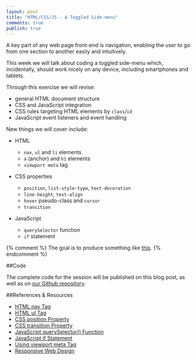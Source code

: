 ```yaml
---
layout: post
title: "HTML/CSS/JS - A Toggled Side-menu"
comments: true
publish: true
---
```


A key part of any web page front-end is navigation, enabling the user to go from one section to another easily and intuitively.

This week we will talk about coding a toggled side-menu which, incidentally, should work nicely on any device, including smartphones and tablets.

Through this exercise we will revise:

- general HTML document structure
- CSS and JavaScript integration
- CSS rules targeting HTML elements by `class`/`id`
- JavaScript event listeners and event handling

New things we will cover include:

- HTML 
  - `nav`, `ul` and `li` elements
  - `a` (anchor) and `h1` elements
  - `viewport meta` tag

- CSS properties
  - `position`, `list-style-type`, `text-decoration`
  - `line-height`, `text-align` 
  - `hover` pseudo-class and `cursor`
  - `transition`

- JavaScript 
  - `querySelector` function 
  - `if` statement

{% comment %}
The goal is to produce something like [this](http://mississaugacoding.2fh.co/sidemenu).
{% endcomment %}

##Code

The complete code for the session will be published on this blog post, as well as on [our Github repository](https://github.com/MississaugaCoding//example-html-css-js).

##References &amp; Resources

- [HTML nav Tag](http://www.w3schools.com/tags/tag_nav.asp)
- [HTML ul Tag](http://www.w3schools.com/tags/tag_ul.asp)
- [CSS position Property](https://css-tricks.com/absolute-relative-fixed-positioining-how-do-they-differ/)
- [CSS transition Property](http://www.w3schools.com/css/css3_transitions.asp)
- [JavaScript querySelector() Function](http://www.w3schools.com/jsref/met_document_queryselector.asp)
- [JavaScript if Statement](http://www.w3schools.com/js/js_if_else.asp)
- [Using viewport meta Tag](https://developer.mozilla.org/en/docs/Mozilla/Mobile/Viewport_meta_tag)
- [Responsive Web Design](http://www.w3schools.com/css/css_rwd_viewport.asp)

